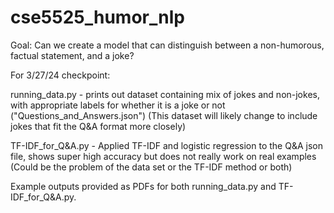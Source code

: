 # cse5525_humor_nlp

Goal: Can we create a model that can distinguish between a non-humorous, factual statement, and a joke?

For 3/27/24 checkpoint:

running_data.py - prints out dataset containing mix of jokes and non-jokes, with appropriate labels for whether it is a joke or not ("Questions_and_Answers.json")
(This dataset will likely change to include jokes that fit the Q&A format more closely)

TF-IDF_for_Q&A.py - Applied TF-IDF and logistic regression to the Q&A json file, shows super high accuracy but does not really work on real examples
(Could be the problem of the data set or the TF-IDF method or both)

Example outputs provided as PDFs for both running_data.py and TF-IDF_for_Q&A.py. 